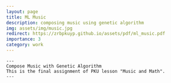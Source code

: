 ```yaml
---
layout: page
title: ML Music
description: composing music using genetic algorithm
img: assets/img/music.jpg
redirect: https://zrbpkuyp.github.io/assets/pdf/ml_music.pdf
importance: 3
category: work
---
```


    ---
    Compose Music with Genetic Algorithm
    This is the final assignment of PKU lesson "Music and Math". 
    ---



